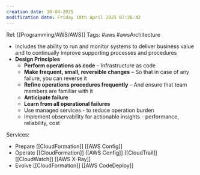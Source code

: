 ```yaml
---
creation date: 18-04-2025
modification date: Friday 18th April 2025 07:26:42
---
```

Rel: [[Programming/AWS/AWS]]
Tags: #aws #awsArchitecture 


- Includes the ability to run and monitor systems to deliver business value and to continually improve supporting processes and procedures
- **Design Principles**
    - **Perform operations as code** – Infrastructure as code
    - **Make frequent, small, reversible changes** – So that in case of any failure, you can reverse it
    - **Refine operations procedures frequently** – And ensure that team members are familiar with it
    - **Anticipate failure**
    - **Learn from all operational failures**
    - Use managed services - to reduce operation burden
    - Implement observability for actionable insights - performance, reliability, cost

Services:
- Prepare [[CloudFormation]] [[AWS Config]]
- Operate [[CloudFormation]] [[AWS Config]] [[CloudTrail]] [[CloudWatch]] [[AWS X-Ray]]
- Evolve [[CloudFormation]] [[AWS CodeDeploy]]
